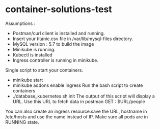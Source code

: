# container-solutions-test


Assumptions :
- Postman/curl client is installed and running.
- Insert your titanic.csv file in /var/lib/mysql-files directory.
- MySQL version : 5.7 to build the image
- Minikube is running.
- Kubectl is installed
- Ingress controller is running in minikube.

Single script to start your containers.

- minikube start
- minikube addons enable ingress
Run the bash script to create containers
- ./database_kubernetes.sh init
The output of this script will display a URL. Use this URL to fetch data in postman
GET : $URL/people


You can also create an ingress resource.save the URL, hostname in /etc/hosts and use the name instead of IP.
Make sure all pods are in RUNNING state.




